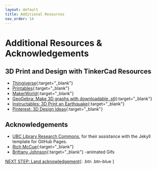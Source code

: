 ```yaml
---
layout: default
title: Additional Resources
nav_order: 14
---
```

# Additional Resources & Acknowledgements

## 3D Print and Design with TinkerCad Resources
- [Thingiverse](https://www.thingiverse.com/){:target="_blank"}
- [Printables](https://www.printables.com/model){:target="_blank"}
- [MakerWorld](https://makerworld.com/en){:target="_blank"}
- [GeoGebra: Make 3D graphs with downloadable .stl](https://www.geogebra.org/3d?lang=en){:target="_blank"}
- [Instructables: 3D Print an Earthquake](https://www.instructables.com/3D-Print-an-Earthquake/){:target="_blank"}
- [Pinterest: 3D Design Ideas](https://www.pinterest.ca/search/pins/?q=3D%20printing&rs=typed){:target="_blank"}

## Acknowledgements

- [UBC Library Research Commons](https://github.com/ubc-library-rc/), for their assistance with the Jekyll template for GitHub Pages.
- [Rich McCue](https://richmccue.com/){:target="_blank"}
- [Brittany Johnson](https://brittanyseducblog.opened.ca/){:target="_blank"} -animated Gifs 

[NEXT STEP: Land acknowledgement](land-acknowledgement.html){: .btn .btn-blue }
